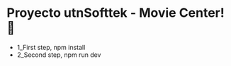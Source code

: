 # Proyecto utnSofttek - Movie Center! 👋




<ul>
  <li>
 1_First step, npm install
  </li>
   <li>
2_Second step, npm run dev
  </li>
   
</ul>
